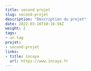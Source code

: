 ```yaml
---
title: second projet
slug: second-projet
description: "Description du projet"
date: 2022-03-16T10:16:58Z
weight: 2
tags:
- un tag
projet:
- second-projet
links:
- title: incaya
  url: https://www.incaya.fr
---
```

